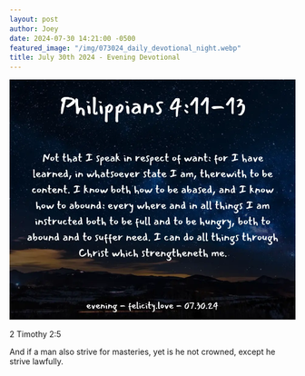 ```yaml
---
layout: post
author: Joey
date: 2024-07-30 14:21:00 -0500
featured_image: "/img/073024_daily_devotional_night.webp"
title: July 30th 2024 - Evening Devotional
---
```


[![July 30th 2024 - Evening Devotional](/img/073024_daily_devotional_night.webp)](/img/073024_daily_devotional_night.webp)

<!-- verse -->

2 Timothy 2:5

And if a man also strive for masteries, yet is he not crowned, except he strive lawfully.


<!-- ad / promo -->
<!-- <hr> 

Please consider purchasing a mug to support the page by clicking the image below, thank you!

[![June 19th 2024 - Evening Devotional - Mug](/img/mugs/061124_morning_mug.webp)](https://www.joeybrinkman.com/shop) -->